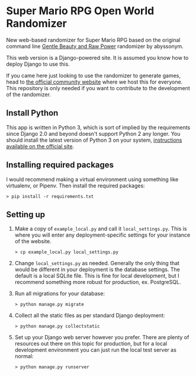 # Super Mario RPG Open World Randomizer

New web-based randomizer for Super Mario RPG based on the original command line [Gentle Beauty and Raw Power](https://github.com/abyssonym/smrpg_gbarp) randomizer by abyssonym.

This web version is a Django-powered site.  It is assumed you know how to deploy Django to use this.

If you came here just looking to use the randomizer to generate games, head to [the official community website](http://randomizer.smrpgspeedruns.com) where we host this for everyone.  This repository is only needed if you want to contribute to the development of the randomizer.

## Install Python

This app is written in Python 3, which is sort of implied by the requirements since Django 2.0 and beyond doesn't support Python 2 any longer.  You should install the latest version of Python 3 on your system, [instructions available on the official site](https://www.python.org).

## Installing required packages

I would recommend making a virtual environment using something like virtualenv, or Pipenv.  Then install the required packages:

```> pip install -r requirements.txt```

## Setting up

1. Make a copy of `example_local.py` and call it `local_settings.py`. This is where you will enter any deployment-specific settings for your instance of the website.

   ```> cp example_local.py local_settings.py```

1. Change `local_settings.py` as needed.  Generally the only thing that would be different in your deployment is the database settings.  The default is a local SQLite file.  This is fine for local development, but I recommend something more robust for production, ex. PostgreSQL.

1. Run all migrations for your database:

   ```> python manage.py migrate```

1. Collect all the static files as per standard Django deployment:

   ```> python manage.py collectstatic```

1. Set up your Django web server however you prefer.  There are plenty of resources out there on this topic for production, but for a local development environment you can just run the local test server as normal:

   ```> python manage.py runserver```

